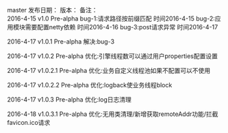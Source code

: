 master
发布日期：                   版本：                  备注：   
2016-4-15			  v1.0 Pre-alpha			   bug-1:请求路径按前缀匹配	         时间2016-4-15
                                                       bug-2:应用模块需要配置netty依赖  时间2016-4-16
													   bug-3:post请求异常                 时间2016-4-17

2016-4-17             v1.0.1 Pre-alpha           解决:bug-3

2016-4-17             v1.0.2 Pre-alpha           优化:引擎线程数可以通过用户properties配置设置
 													   
2016-4-17             v1.0.2.1 Pre-alpha         优化:业务自定义线程池如果不配置可以不使用
													   
2016-4-17             v1.0.2.2 Pre-alpha         优化:logback使业务线程block
													   
2016-4-17             v1.0.3 Pre-alpha           优化:log日志清理
													   
2016-4-18             v1.0.3.1 Pre-alpha         优化:无用类清理/新增获取remoteAddr功能/拦截favicon.ico请求												   
													   
